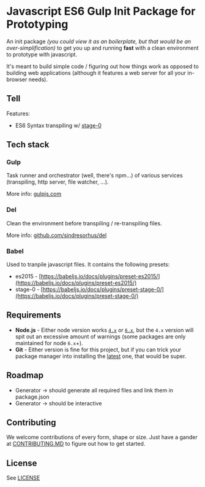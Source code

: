 # Javascript ES6 Gulp Init Package for Prototyping

An init package *(you could view it as an boilerplate, but that would be an over-simplification)* to get you up and running **fast** with a clean environment to prototype with javascript.

It's meant to build simple code / figuring out how things work as opposed to building web applications (although it features a web server for all your in-browser needs).

## Tell

Features:
- ES6 Syntax transpiling w/ [stage-0](https://babeljs.io/docs/plugins/preset-stage-0/)

## Tech stack

### Gulp

Task runner and orchestrator (well, there's npm...) of various services (transpiling, http server, file watcher, ...).

More info: [gulpjs.com](http://gulpjs.com/)

### Del

Clean the environment before transpiling / re-transpiling files.

More info: [github.com/sindresorhus/del](https://github.com/sindresorhus/del)

### Babel

Used to tranpile javascript files. It contains the following presets:
- es2015 - [https://babeljs.io/docs/plugins/preset-es2015/](https://babeljs.io/docs/plugins/preset-es2015/)
- stage-0 - [https://babeljs.io/docs/plugins/preset-stage-0/](https://babeljs.io/docs/plugins/preset-stage-0/)

## Requirements

- **Node.js** - Either node version works [`4.x`](https://nodejs.org/en/download/) or [`6.x`](https://nodejs.org/en/download/current/), but the `4.x` version will spit out an excessive amount of warnings (some packages are only maintained for node `6.x`+).
- **Git** - Either version is fine for this project, but if you can trick your package manager into installing the [latest](https://git-scm.com/downloads) one, that would be super.

## Roadmap

- Generator -> should generate all required files and link them in package.json
- Generator -> should be interactive

## Contributing

We welcome contributions of every form, shape or size. Just have a gander at [CONTRIBUTING.MD](./CONTRIBUTING.MD) to figure out how to get started.

## License

See [LICENSE](./LICENSE)
